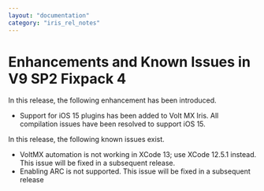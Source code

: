 ```yaml
---
layout: "documentation"
category: "iris_rel_notes"
---
```

                         

Enhancements and Known Issues in V9 SP2 Fixpack 4
=================================================

In this release, the following enhancement has been introduced.

* Support for iOS 15 plugins has been added to Volt MX Iris. All compilation issues have been resolved to support iOS 15.


In this release, the following known issues exist.

* VoltMX automation is not working in XCode 13; use XCode 12.5.1 instead. This issue will be fixed in a subsequent release.  
* Enabling ARC is not supported. This issue will be fixed in a subsequent release 